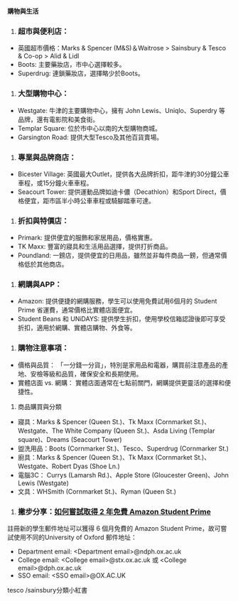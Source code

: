 

**購物與生活**

1. ### **超市與便利店：**

* 英國超市價格：Marks & Spencer (M\&S)＆Waitrose > Sainsbury & Tesco & Co-op > Alid & Lidl 
* Boots: 主要藥妝店，市中心選擇較多。
* Superdrug: 連鎖藥妝店，選擇略少於Boots。

1. ### **大型購物中心：**

* Westgate: 牛津的主要購物中心，擁有 John Lewis、Uniqlo、Superdry 等品牌，還有電影院和美食街。
* Templar Square: 位於市中心以南的大型購物商城。
* Garsington Road: 提供大型Tesco及其他百貨賣場。

1. ### **專業與品牌商店：**

* Bicester Village: 英國最大Outlet，提供各大品牌折扣，距牛津約30分鐘公車車程，或15分鐘火車車程。
* Seacourt Tower: 提供運動品牌如迪卡儂（Decathlon）和Sport Direct，價格便宜，距市區半小時公車車程或騎腳踏車可達。

1. ### **折扣與特價店：**

* Primark: 提供便宜的服飾和家居用品，價格實惠。
* TK Maxx: 豐富的寢具和生活用品選擇，提供打折商品。
* Poundland: 一鎊店，提供便宜的日用品，雖然並非每件商品一鎊，但通常價格低於其他商店。

1. ### **網購與APP：**

* Amazon: 提供便捷的網購服務，學生可以使用免費試用6個月的 Student Prime 省運費，通常價格比實體店面便宜。
* Student Beans 和 UNiDAYS: 提供學生折扣，使用學校信箱認證後即可享受折扣，適用於網購、實體店購物、外食等。

1. ### **購物注意事項：**

* 價格與品質： 「一分錢一分貨」，特別是家用品和電器，購買前注意產品的產地、安檢等級和品質，確保安全和長期使用。
* 實體店面 vs. 網購： 實體店面通常在七點前關門，網購提供更靈活的選擇和便捷性。
1. 商品購買與分類
* 寢具：Marks & Spencer (Queen St.)、Tk Maxx (Cornmarket St.)、Westgate、The White Company (Queen St.)、Asda Living (Templar square)、Dreams (Seacourt Tower)
* 盥洗用品：Boots (Cornmarker St.)、Tesco、Superdrug (Cornmarker St.)
* 廚具：Marks & Spencer (Queen St.)、Tk Maxx (Cornmarket St.)、Westgate、Robert Dyas (Shoe Ln.)
* 電腦3C： Currys (Lamarsh Rd.)、Apple Store (Gloucester Green)、John Lewis (Westgate)
* 文具：WHSmith (Cornmarket St.)、Ryman (Queen St.)

1. ### **撇步分享：[如何嘗試取得 2 年免費 Amazon Student Prime](https://tinyurl.com/3xyt2pnn)**

註冊新的學生郵件地址可以獲得 6 個月免費的 Amazon Student Prime，故可嘗試使用不同的University of Oxford 郵件地址：

* Department email: \<Department email\>@ndph.ox.ac.uk
* College email: \<College email\>@stx.ox.ac.uk 或 \<College email\>@dph.ox.ac.uk
* SSO email: \<SSO email\>@OX.AC.UK

tesco /sainsbury分類小紅書

